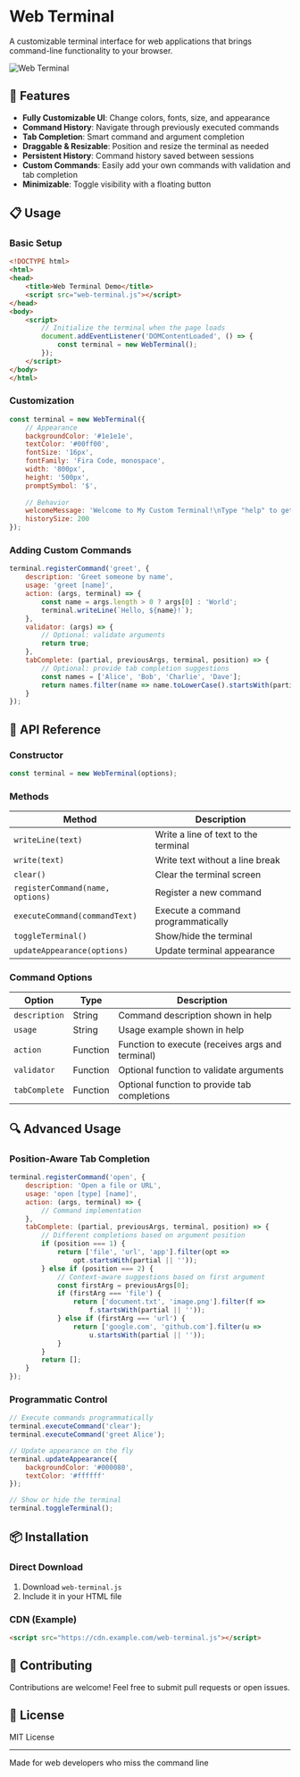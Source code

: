 # Web Terminal

A customizable terminal interface for web applications that brings command-line functionality to your browser.

![Web Terminal](https://via.placeholder.com/800x400?text=Web+Terminal)

## 🚀 Features

- **Fully Customizable UI**: Change colors, fonts, size, and appearance
- **Command History**: Navigate through previously executed commands
- **Tab Completion**: Smart command and argument completion
- **Draggable & Resizable**: Position and resize the terminal as needed
- **Persistent History**: Command history saved between sessions
- **Custom Commands**: Easily add your own commands with validation and tab completion
- **Minimizable**: Toggle visibility with a floating button

## 📋 Usage

### Basic Setup

```html
<!DOCTYPE html>
<html>
<head>
    <title>Web Terminal Demo</title>
    <script src="web-terminal.js"></script>
</head>
<body>
    <script>
        // Initialize the terminal when the page loads
        document.addEventListener('DOMContentLoaded', () => {
            const terminal = new WebTerminal();
        });
    </script>
</body>
</html>
```

### Customization

```javascript
const terminal = new WebTerminal({
    // Appearance
    backgroundColor: '#1e1e1e',
    textColor: '#00ff00',
    fontSize: '16px',
    fontFamily: 'Fira Code, monospace',
    width: '800px',
    height: '500px',
    promptSymbol: '$',
    
    // Behavior
    welcomeMessage: 'Welcome to My Custom Terminal!\nType "help" to get started.',
    historySize: 200
});
```

### Adding Custom Commands

```javascript
terminal.registerCommand('greet', {
    description: 'Greet someone by name',
    usage: 'greet [name]',
    action: (args, terminal) => {
        const name = args.length > 0 ? args[0] : 'World';
        terminal.writeLine(`Hello, ${name}!`);
    },
    validator: (args) => {
        // Optional: validate arguments
        return true;
    },
    tabComplete: (partial, previousArgs, terminal, position) => {
        // Optional: provide tab completion suggestions
        const names = ['Alice', 'Bob', 'Charlie', 'Dave'];
        return names.filter(name => name.toLowerCase().startsWith(partial.toLowerCase()));
    }
});
```

## 🔧 API Reference

### Constructor

```javascript
const terminal = new WebTerminal(options);
```

### Methods

| Method | Description |
|--------|-------------|
| `writeLine(text)` | Write a line of text to the terminal |
| `write(text)` | Write text without a line break |
| `clear()` | Clear the terminal screen |
| `registerCommand(name, options)` | Register a new command |
| `executeCommand(commandText)` | Execute a command programmatically |
| `toggleTerminal()` | Show/hide the terminal |
| `updateAppearance(options)` | Update terminal appearance |

### Command Options

| Option | Type | Description |
|--------|------|-------------|
| `description` | String | Command description shown in help |
| `usage` | String | Usage example shown in help |
| `action` | Function | Function to execute (receives args and terminal) |
| `validator` | Function | Optional function to validate arguments |
| `tabComplete` | Function | Optional function to provide tab completions |

## 🔍 Advanced Usage

### Position-Aware Tab Completion

```javascript
terminal.registerCommand('open', {
    description: 'Open a file or URL',
    usage: 'open [type] [name]',
    action: (args, terminal) => {
        // Command implementation
    },
    tabComplete: (partial, previousArgs, terminal, position) => {
        // Different completions based on argument position
        if (position === 1) {
            return ['file', 'url', 'app'].filter(opt => 
                opt.startsWith(partial || ''));
        } else if (position === 2) {
            // Context-aware suggestions based on first argument
            const firstArg = previousArgs[0];
            if (firstArg === 'file') {
                return ['document.txt', 'image.png'].filter(f => 
                    f.startsWith(partial || ''));
            } else if (firstArg === 'url') {
                return ['google.com', 'github.com'].filter(u => 
                    u.startsWith(partial || ''));
            }
        }
        return [];
    }
});
```

### Programmatic Control

```javascript
// Execute commands programmatically
terminal.executeCommand('clear');
terminal.executeCommand('greet Alice');

// Update appearance on the fly
terminal.updateAppearance({
    backgroundColor: '#000080',
    textColor: '#ffffff'
});

// Show or hide the terminal
terminal.toggleTerminal();
```

## 📦 Installation

### Direct Download

1. Download `web-terminal.js`
2. Include it in your HTML file

### CDN (Example)

```html
<script src="https://cdn.example.com/web-terminal.js"></script>
```

## 🤝 Contributing

Contributions are welcome! Feel free to submit pull requests or open issues.

## 📄 License

MIT License

---

Made for web developers who miss the command line

